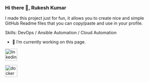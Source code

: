 ### Hi there 👋, Rukesh Kumar 
I made this project just for fun, it allows you to create nice and simple GitHub Readme files that you can copy/paste and use in your profile.

Skills: DevOps / Ansible Automation / Cloud Automation

- 🔭 I’m currently working on this page. 


[<img src='https://cdn.jsdelivr.net/npm/simple-icons@3.0.1/icons/linkedin.svg' alt='linkedin' height='40'>](https://www.linkedin.com/in/rukeshkumarb//)

[<img src='https://cdn.jsdelivr.net/npm/simple-icons@3.0.1/icons/linkedin.svg' alt='docker' height='40'>](https://hub.docker.com/repository/docker/rukeshkumarb/java-app/general)

